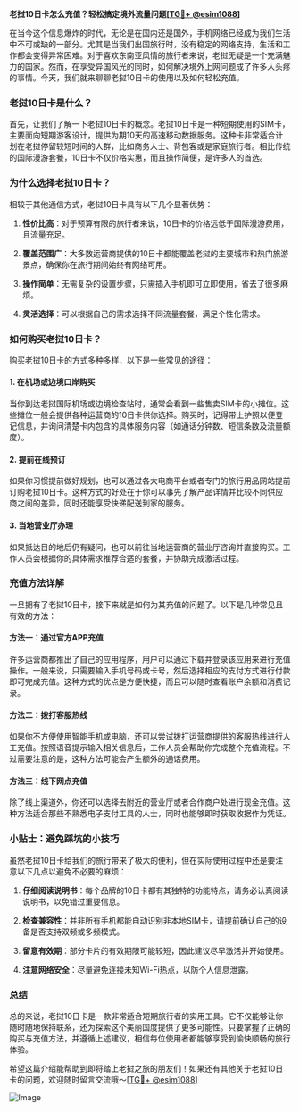 **老挝10日卡怎么充值？轻松搞定境外流量问题[[TG💪+ @esim1088](https://t.me/s/esim1088)]**

在当今这个信息爆炸的时代，无论是在国内还是国外，手机网络已经成为我们生活中不可或缺的一部分。尤其是当我们出国旅行时，没有稳定的网络支持，生活和工作都会变得异常困难。对于喜欢东南亚风情的旅行者来说，老挝无疑是一个充满魅力的国家。然而，在享受异国风光的同时，如何解决境外上网问题成了许多人头疼的事情。今天，我们就来聊聊老挝10日卡的使用以及如何轻松充值。

### 老挝10日卡是什么？

首先，让我们了解一下老挝10日卡的概念。老挝10日卡是一种短期使用的SIM卡，主要面向短期游客设计，提供为期10天的高速移动数据服务。这种卡非常适合计划在老挝停留较短时间的人群，比如商务人士、背包客或是家庭旅行者。相比传统的国际漫游套餐，10日卡不仅价格实惠，而且操作简便，是许多人的首选。

### 为什么选择老挝10日卡？

相较于其他通信方式，老挝10日卡具有以下几个显著优势：

1. **性价比高**：对于预算有限的旅行者来说，10日卡的价格远低于国际漫游费用，且流量充足。
   
2. **覆盖范围广**：大多数运营商提供的10日卡都能覆盖老挝的主要城市和热门旅游景点，确保你在旅行期间始终有网络可用。
   
3. **操作简单**：无需复杂的设置步骤，只需插入手机即可立即使用，省去了很多麻烦。
   
4. **灵活选择**：可以根据自己的需求选择不同流量套餐，满足个性化需求。

### 如何购买老挝10日卡？

购买老挝10日卡的方式多种多样，以下是一些常见的途径：

#### 1. 在机场或边境口岸购买

当你到达老挝国际机场或边境检查站时，通常会看到一些售卖SIM卡的小摊位。这些摊位一般会提供各种运营商的10日卡供你选择。购买时，记得带上护照以便登记信息，并询问清楚卡内包含的具体服务内容（如通话分钟数、短信条数及流量额度）。

#### 2. 提前在线预订

如果你习惯提前做好规划，也可以通过各大电商平台或者专门的旅行用品网站提前订购老挝10日卡。这种方式的好处在于你可以事先了解产品详情并比较不同供应商之间的差异，同时还能享受快递配送到家的服务。

#### 3. 当地营业厅办理

如果抵达目的地后仍有疑问，也可以前往当地运营商的营业厅咨询并直接购买。工作人员会根据你的具体需求推荐合适的套餐，并协助完成激活过程。

### 充值方法详解

一旦拥有了老挝10日卡，接下来就是如何为其充值的问题了。以下是几种常见且有效的方法：

#### 方法一：通过官方APP充值

许多运营商都推出了自己的应用程序，用户可以通过下载并登录该应用来进行充值操作。一般来说，只需要输入手机号码或卡号，然后选择相应的支付方式进行付款即可完成充值。这种方式的优点是方便快捷，而且可以随时查看账户余额和消费记录。

#### 方法二：拨打客服热线

如果你不方便使用智能手机或电脑，还可以尝试拨打运营商提供的客服热线进行人工充值。按照语音提示输入相关信息后，工作人员会帮助你完成整个充值流程。不过需要注意的是，这种方法可能会产生额外的通话费用。

#### 方法三：线下网点充值

除了线上渠道外，你还可以选择去附近的营业厅或者合作商户处进行现金充值。这种方法适合那些不熟悉电子支付工具的人士，同时也能够即时获取收据作为凭证。

### 小贴士：避免踩坑的小技巧

虽然老挝10日卡给我们的旅行带来了极大的便利，但在实际使用过程中还是要注意以下几点以避免不必要的麻烦：

1. **仔细阅读说明书**：每个品牌的10日卡都有其独特的功能特点，请务必认真阅读说明书，以免错过重要信息。
   
2. **检查兼容性**：并非所有手机都能自动识别非本地SIM卡，请提前确认自己的设备是否支持双频或多频模式。
   
3. **留意有效期**：部分卡片的有效期限可能较短，因此建议尽早激活并开始使用。
   
4. **注意网络安全**：尽量避免连接未知Wi-Fi热点，以防个人信息泄露。

### 总结

总的来说，老挝10日卡是一款非常适合短期旅行者的实用工具。它不仅能够让你随时随地保持联系，还为探索这个美丽国度提供了更多可能性。只要掌握了正确的购买与充值方法，并遵循上述建议，相信每位使用者都能够享受到愉快顺畅的旅行体验。

希望这篇介绍能帮助到即将踏上老挝之旅的朋友们！如果还有其他关于老挝10日卡的问题，欢迎随时留言交流哦～[[TG💪+ @esim1088](https://t.me/s/esim1088)]

![Image](https://i.postimg.cc/4NQfJmqS/Snipaste-2025-05-13-00-14-12.png)